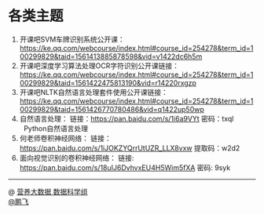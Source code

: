 # 各类主题

1. 开课吧SVM车牌识别系统公开课：https://ke.qq.com/webcourse/index.html#course_id=254278&term_id=100299829&taid=1561413885878598&vid=v1422dc6h5m
 
1. 开课吧深度学习算法处理OCR字符识别公开课链接：https://ke.qq.com/webcourse/index.html#course_id=254278&term_id=100299829&taid=1561422475813190&vid=r14220rxgzp
 
1. 开课吧NLTK自然语言处理套件使用公开课链接：https://ke.qq.com/webcourse/index.html#course_id=254278&term_id=100299829&taid=1561426770780486&vid=q1422up50wp
 
1. 自然语言处理：
链接：https://pan.baidu.com/s/1i6a9VYt 密码：txql   Python自然语言处理
 
1. 何老师卷积神经网络：
链接：https://pan.baidu.com/s/1iJOKZYQrrUtUZR_LLX8vxw 
提取码：w2d2
 
1. 面向视觉识别的卷积神经网络：
链接: https://pan.baidu.com/s/18uIJ6DvhvxEU4H5Wim5fXA 密码: 9syk


------------
@  [营养大数据 数据科学组](http://git.quietalk.cn/hnbd/data)      
[@鹏飞](http://git.hnbdata.cn/lipengfei)